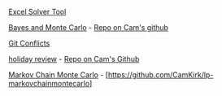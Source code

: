 [Excel Solver Tool](https://codingbootcamp.hosted.panopto.com/Panopto/Pages/Viewer.aspx?id=c652eabe-8e9a-4c16-b896-a99b0002155e)

[Bayes and Monte Carlo](https://codingbootcamp.hosted.panopto.com/Panopto/Pages/Viewer.aspx?id=6ffee606-6ca2-4667-8b2e-a9b80183f39b) - [Repo on Cam's github](https://github.com/CamKirk/lp-montyhallmontecarlo)

[Git Conflicts](https://codingbootcamp.hosted.panopto.com/Panopto/Pages/Viewer.aspx?id=67eaa235-76be-4757-8150-a9b80183f3b6)

[holiday review](https://codingbootcamp.hosted.panopto.com/Panopto/Pages/Viewer.aspx?id=a799a59d-a819-4b17-8522-a9c600184192) - [Repo on Cam's Github](https://github.com/CamKirk/nov2018holidayreview)

[Markov Chain Monte Carlo](https://codingbootcamp.hosted.panopto.com/Panopto/Pages/Viewer.aspx?id=599a3175-c59c-486b-8a5e-aa05014b657a) - [https://github.com/CamKirk/lp-markovchainmontecarlo]